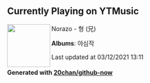 ## Currently Playing on YTMusic

[<img align="left" width="100" src="https://lh3.googleusercontent.com/B-NxK5ukwdnBeRvslKAH3c1KQy7tYeDH2MndgT_diskKVRt4ZsGOHS0oMzf4AUgYO4vp_8wXd0xwAs-4">](https://music.youtube.com/watch?v=QyeKhvxLeRo)

Norazo - 형 (兄)

**Albums**: 야심작

Last updated at 03/12/2021 13:11

#### Generated with [20chan/github-now](https://github.com/20chan/github-now)


<!--
**20chan/20chan** is a ✨ _special_ ✨ repository because its `README.md` (this file) appears on your GitHub profile.

Here are some ideas to get you started:

- 🔭 I’m currently working on ...
- 🌱 I’m currently learning ...
- 👯 I’m looking to collaborate on ...
- 🤔 I’m looking for help with ...
- 💬 Ask me about ...
- 📫 How to reach me: ...
- 😄 Pronouns: ...
- ⚡ Fun fact: ...
-->
